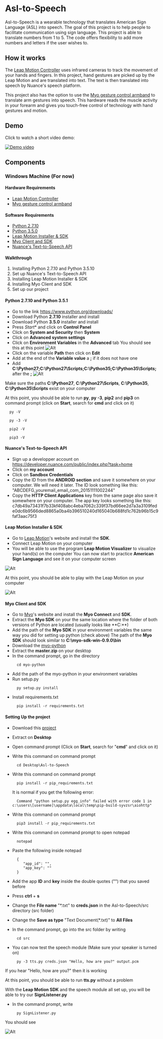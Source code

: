 # Asl-to-Speech

Asl-to-Speech is a wearable technology that translates American Sign Language (ASL) into speech. The goal of this project is to help people to facilitate communication using sign language. This project is able to translate numbers from 1 to 5. The code offers flexibility to add more numbers and letters if the user wishes to.

## How it works

The [Leap Motion Controller](https://www.leapmotion.com/) uses infrared cameras to track the movement of your hands and fingers. In this project, hand gestures are picked up by the Leap Motion and are translated into text. The text is then translated into speech by Nuance's speech platform.

This project also has the option to use the [Myo gesture control armband](https://myo.com) to translate arm gestures into speech. This hardware reads the muscle activity in your forearm and gives you touch-free control of technology with hand gestures and motion.

## Demo

Click to watch a short video demo:

[![Demo video](https://i.ytimg.com/vi_webp/cIiL2D15OzA/mqdefault.webp)](https://www.youtube.com/watch?v=cIiL2D15OzA)

## Components

### Windows Machine (For now)

#### Hardware Requirements

* [Leap Motion Controller](https://www.leapmotion.com/)
* [Myo gesture control armband](https://myo.com)

#### Software Requirements

* [Python 2.7.10](https://www.python.org/downloads/)
* [Python 3.5.0](https://www.python.org/downloads/)
* [Leap Motion Installer & SDK](https://developer.leapmotion.com/downloads/skeletal-beta?platform=windows&version=2.3.1.31549)
* [Myo Client and SDK](https://developer.thalmic.com/downloads)
* [Nuance's Text-to-Speech API](https://developer.nuance.com/public/index.php?task=account)

#### Walkthrough

1. Installing Python 2.7.10 and Python 3.5.10
2. Set up Nuance's Text-to-Speech API
3. Installing Leap Motion Installer & SDK
4. Installing Myo Client and SDK
5. Set up our project

#### Python 2.7.10 and Python 3.5.1

* Go to the link https://www.python.org/downloads/ 
* Download Python **2.7.10** installer and install
* Download Python **3.5.0** installer and install
* Press *Start** and click on **Control Panel**
* Click on **System and Security** then **System**
* Click on **Advanced system settings**
* Click on **Environment Variables** in the **Advanced** tab
You should see this at this point
![Alt](http://puu.sh/lxCVS/b136c76aea.png)
* Click on the variable **Path** then click on **Edit**
* Add at the end of the **Variable value** a **;** if it does not have one
* Add **C:\Python27;C:\Python27\Scripts;C:\Python35;C:\Python35\Scripts;** after the **;**
![Alt](http://puu.sh/lxE7c/de6f7ea637.png)

Make sure the paths **C:\Python27**, **C:\Python27\Scripts**, **C:\Python35**, **C:\Python35\Scripts** exist on your computer

At this point, you should be able to run **py**, **py -3**, **pip2** and **pip3** on command prompt (click on **Start**, search for **cmd** and click on it)

```
  py -V
```

```
  py -3 -V
```

```
  pip2 -V
```

```
  pip3 -V
```

#### Nuance's Text-to-Speech API

* Sign up a developper account on https://developer.nuance.com/public/index.php?task=home
* Click on **my account**
* Click on **Sandbox Credentials**
* Copy the ID from the **ANDROID section** and save it somewhere on your computer. We will need it later. The ID look something like this: "ABCDEFG_youremail_email_com_20151111002244"
* Copy the **HTTP Client Applications** key from the same page also save it somewhere on your computer. The app key looks something like this: c7db49a73431f7b33kf408abc4eba7062c339f37bd66ee2d7a3a3109fede0dc6b9566ded8865a0ba4b396510240d165040b688fd1c762b96b15c9faf3aac75f3

#### Leap Motion Installer & SDK

* Go to [Leap Motion](https://developer.leapmotion.com/downloads/skeletal-beta?platform=windows&version=2.3.1.31549)'s website and install the **SDK**.
* Connect Leap Motion on your computer
* You will be able to use the program **Leap Motion Visualizer** to visualize your hand(s) on the computer
You can now start to practice **American Sign Language** and see it on your computer screen

![Alt](https://camo.githubusercontent.com/d9b0397d4b086b39ca1e528495359f3f4a4a164d/687474703a2f2f7777772e6c6966657072696e742e636f6d2f61736c3130312f66696e6765727370656c6c696e672f696d616765732f61626331323830783936302e706e67)

At this point, you should be able to play with the Leap Motion on your computer

![Alt](http://puu.sh/lyXLR/fb9c733349.jpg)

#### Myo Client and SDK

* Go to [Myo](https://developer.thalmic.com/downloads)'s website and install the **Myo Connect** and **SDK**.
* Extract the **Myo SDK** on your the same location where the folder of both versions of Python are located  (usually looks like **C:\**)
* Add the path of the **Myo SDK** in your environment variables the same way you did for setting up python (check above)
The path of the **Myo SDK** should look similar to **C:\myo-sdk-win-0.9.0\bin**
* Download the [myo-python](https://github.com/NiklasRosenstein/myo-python/archive/master.zip) 
* Extract the **master.zip** on your desktop
* In the command prompt, go in the directory 
  ```
    cd myo-python
  ```
* Add the path of the myo-python in your environment variables
* Run setup.py
  ```
    py setup.py install
  ```
* Install requirements.txt 
  ```
    pip install -r requirements.txt
  ```

#### Setting Up the project 

* Download this [project](https://github.com/imbaky/Asl-to-Speech/archive/master.zip)
* Extract on **Desktop**
* Open command prompt (Click on **Start**, search for "**cmd**" and click on it)
* Write this command on command prompt

  ```
    cd Desktop\Asl-to-Speech
  ```
* Write this command on command prompt

  ```
    pip install -r pip_requirements.txt
  ```
  
  It is normal if you get the following error: 
  ```
    Command "python setup.py egg_info" failed with error code 1 in c:\users\[username]\appdata\local\temp\pip-build-syvzsr\aiohttp"
  ```
  
* Write this command on command prompt

  ```
    pip3 install -r pip_requirements.txt
  ```

* Write this command on command prompt to open notepad

  ```
    notepad
  ```

* Paste the following inside notepad 

  ```
    {
       "app_id": "",
       "app_key": ""
    }  
  ```

* Add the app **ID** and **key** inside the double quotes ("") that you saved before

* Press **ctrl** + **s**

* Change the **File name** "\*.txt" to **creds.json** in the Asl-to-Speech/src directory (src folder)

* Change the **Save as type** "Text Document(\*.txt)" to **All Files**

* In the command prompt, go into the src folder by writing 

  ```
    cd src
  ```

* You can now test the speech module (Make sure your speaker is turned on)

  ```
    py -3 tts.py creds.json "Hello, how are you?" output.pcm
  ```

If you hear "Hello, how are you?" then it is working

At this point, you should be able to run **tts.py** without a problem

With the **Leap Motion SDK** and the speech module all set up, you will be able to try our **SignListener.py**

* In the command prompt, write

  ```
    py SignListener.py
  ```
  
You should see 

  ![Alt](http://puu.sh/lyYgW/213170ffd8.jpg)



